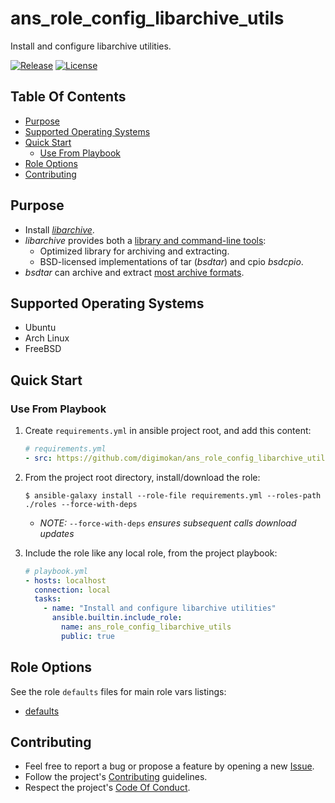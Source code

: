 # ans_role_config_libarchive_utils

Install and configure libarchive utilities.

[![Release](https://img.shields.io/github/release/digimokan/ans_role_config_libarchive_utils.svg?label=release)](https://github.com/digimokan/ans_role_config_libarchive_utils/releases/latest "Latest Release Notes")
[![License](https://img.shields.io/badge/license-MIT-blue.svg?label=license)](LICENSE.md "Project License")

## Table Of Contents

* [Purpose](#purpose)
* [Supported Operating Systems](#supported-operating-systems)
* [Quick Start](#quick-start)
    * [Use From Playbook](#use-from-playbook)
* [Role Options](#role-options)
* [Contributing](#contributing)

## Purpose

* Install [_libarchive_](https://github.com/libarchive/libarchive).
* _libarchive_ provides both a [library and command-line tools](https://libarchive.org/):
    * Optimized library for archiving and extracting.
    * BSD-licensed implementations of tar (_bsdtar_) and cpio _bsdcpio_.
* _bsdtar_ can archive and extract
  [most archive formats](https://github.com/libarchive/libarchive/wiki/LibarchiveFormats).

## Supported Operating Systems

* Ubuntu
* Arch Linux
* FreeBSD

## Quick Start

### Use From Playbook

1. Create `requirements.yml` in ansible project root, and add this content:

   ```yaml
   # requirements.yml
   - src: https://github.com/digimokan/ans_role_config_libarchive_utils
   ```

2. From the project root directory, install/download the role:

   ```shell
   $ ansible-galaxy install --role-file requirements.yml --roles-path ./roles --force-with-deps
   ```

   * _NOTE:_ `--force-with-deps` _ensures subsequent calls download updates_

3. Include the role like any local role, from the project playbook:

   ```yaml
   # playbook.yml
   - hosts: localhost
     connection: local
     tasks:
       - name: "Install and configure libarchive utilities"
         ansible.builtin.include_role:
           name: ans_role_config_libarchive_utils
           public: true
   ```

## Role Options

See the role `defaults` files for main role vars listings:

  * [defaults](../defaults/main/)

## Contributing

* Feel free to report a bug or propose a feature by opening a new
  [Issue](https://github.com/digimokan/ans_role_config_libarchive_utils/issues).
* Follow the project's [Contributing](CONTRIBUTING.md) guidelines.
* Respect the project's [Code Of Conduct](CODE_OF_CONDUCT.md).

